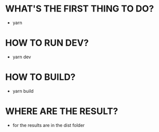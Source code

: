 # WHAT'S THE FIRST THING TO DO?
- yarn
# HOW TO RUN DEV?
- yarn dev
# HOW TO BUILD?
- yarn build
# WHERE ARE THE RESULT?
- for the results are in the dist folder